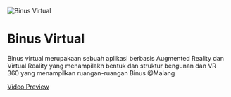 ![Binus Virtual](https://socs.binus.ac.id/files/2021/07/Logo-SoCS-Black-Blue.png)

# Binus Virtual
Binus virtual merupakaan sebuah aplikasi berbasis Augmented Reality dan Virtual Reality yang menampilakn bentuk dan struktur bengunan dan VR 360 yang menampilkan ruangan-ruangan Binus @Malang

[Video Preview](https://drive.google.com/file/d/16npEAn-V6Ifsv5EMJ2ysEu9cnz51u6fd/view?usp=sharing)